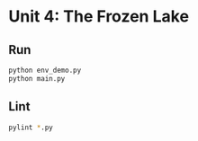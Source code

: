 # Unit 4: The Frozen Lake

## Run

```sh
python env_demo.py
python main.py
```

## Lint

```sh
pylint *.py
```
